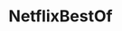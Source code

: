 ---
title: NetflixBestOf
crosslinks:
- MovieGuide
- youtubefactsbot
- botpopularitybot
- youtubot
- AskReddit
- movies
- horror
- todayilearned
- AskHistorians
- IAmA
- BestOfAmazonPrime
- pics
- FuturamaSleepers
- vegan
- bestof
- zeropointmodule
- xkcd
- TrueFilm
- UnderratedComments
- u_imguralbumbot
---